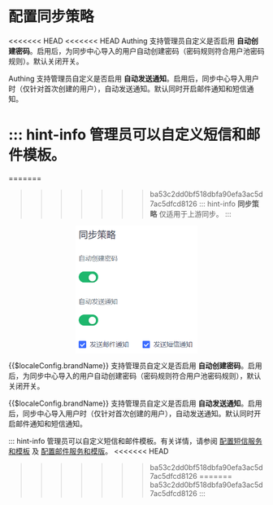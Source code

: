 # 配置同步策略

<LastUpdated/>

<<<<<<< HEAD
<<<<<<< HEAD
Authing 支持管理员自定义是否启用 **自动创建密码**。启用后，为同步中心导入的用户自动创建密码（密码规则符合用户池密码规则）。默认关闭开关。

Authing 支持管理员自定义是否启用 **自动发送通知**。启用后，同步中心导入用户时（仅针对首次创建的用户），自动发送通知。默认同时开启邮件通知和短信通知。

::: hint-info
管理员可以自定义短信和邮件模板。
=======
=======
>>>>>>> ba53c2dd0bf518dbfa90efa3ac5d7ac5dfcd8126
::: hint-info
**同步策略** 仅适用于上游同步。
:::

<img src="../images/sync-policy.png" height=250 style="display:block;margin: 0 auto;">

{{$localeConfig.brandName}} 支持管理员自定义是否启用 **自动创建密码**。启用后，为同步中心导入的用户自动创建密码（密码规则符合用户池密码规则），默认关闭开关。

{{$localeConfig.brandName}} 支持管理员自定义是否启用 **自动发送通知**。启用后，同步中心导入用户时（仅针对首次创建的用户），自动发送通知。默认同时开启邮件通知和短信通知。

::: hint-info
管理员可以自定义短信和邮件模板。有关详情，请参阅 [配置短信服务和模板](/guides/userpool-config/sms/README.md) 及 [配置邮件服务和模版](/guides/userpool-config/email/README.md)。
<<<<<<< HEAD
>>>>>>> ba53c2dd0bf518dbfa90efa3ac5d7ac5dfcd8126
=======
>>>>>>> ba53c2dd0bf518dbfa90efa3ac5d7ac5dfcd8126
:::